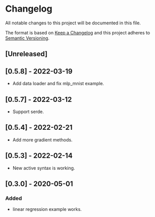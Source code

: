 # Changelog
All notable changes to this project will be documented in this file.

The format is based on [Keep a Changelog](http://keepachangelog.com/en/1.0.0/)
and this project adheres to [Semantic Versioning](https://semver.org/spec/v2.0.0.html).

## [Unreleased]

## [0.5.8] - 2022-03-19
- Add data loader and fix mlp_mnist example.

## [0.5.7] - 2022-03-12
- Support serde.

## [0.5.4] - 2022-02-21
- Add more gradient methods.

## [0.5.3] - 2022-02-14
- New active syntax is working.

## [0.3.0] - 2020-05-01
### Added
- linear regression example works.
